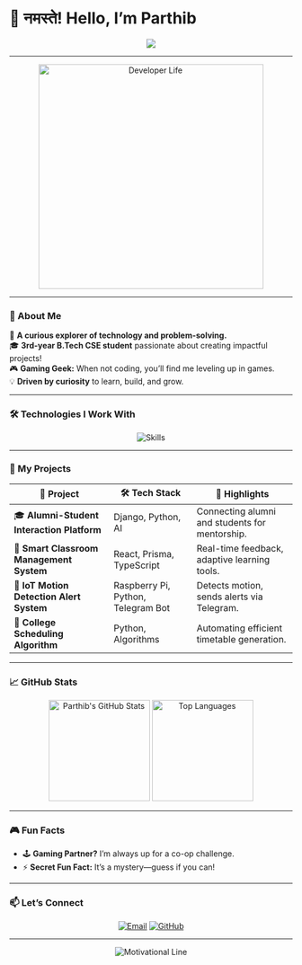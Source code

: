 # 👋 नमस्ते! Hello, I’m **Parthib**  

<p align="center">
  <img src="https://readme-typing-svg.herokuapp.com?font=Fira+Code&weight=600&size=30&pause=1000&color=F75C7E&center=true&width=500&lines=Welcome+to+my+GitHub+profile!;Tech+Enthusiast+%7C+IoT+Creator;React+Dev+%7C+Problem+Solver;Gaming+%26+Code+-+My+Jam!+;Let's+Build+Something+Awesome+Together!" />
</p>

---

<p align="center">
  <img src="https://media.giphy.com/media/3kPDmoWdBpQPNhCnUG/giphy.gif" alt="Developer Life" width="400" />
</p>

---

### 🚀 About Me  
🌟 **A curious explorer of technology and problem-solving.**  
🎓 **3rd-year B.Tech CSE student** passionate about creating impactful projects!  
🎮 **Gaming Geek:** When not coding, you’ll find me leveling up in games.  
💡 **Driven by curiosity** to learn, build, and grow.  

---

### 🛠️ Technologies I Work With  
<p align="center">
  <img src="https://skillicons.dev/icons?i=react,typescript,express,django,java,python,postgres,html,css,js,git" alt="Skills" />
</p>

---

### 🌟 My Projects  
| 🚀 **Project**                                  | 🛠️ **Tech Stack**           | 🌟 **Highlights**                                     |
|------------------------------------------------|-----------------------------|------------------------------------------------------|
| 🎓 **Alumni-Student Interaction Platform**     | Django, Python, AI          | Connecting alumni and students for mentorship.       |
| 🏫 **Smart Classroom Management System**       | React, Prisma, TypeScript   | Real-time feedback, adaptive learning tools.         |
| 🔔 **IoT Motion Detection Alert System**       | Raspberry Pi, Python, Telegram Bot | Detects motion, sends alerts via Telegram.          |
| 📅 **College Scheduling Algorithm**            | Python, Algorithms          | Automating efficient timetable generation.           |

---

### 📈 GitHub Stats  
<p align="center">
  <img src="https://github-readme-stats.vercel.app/api?username=The-Parthib&show_icons=true&theme=radical" alt="Parthib's GitHub Stats" height="180" />
  <img src="https://github-readme-stats.vercel.app/api/top-langs/?username=The-Parthib&layout=compact&theme=radical" alt="Top Languages" height="180" />
</p>

---

### 🎮 Fun Facts  
- 🕹️ **Gaming Partner?** I’m always up for a co-op challenge.  
- ⚡ **Secret Fun Fact:** It’s a mystery—guess if you can!  

---

### 📫 Let’s Connect  
<p align="center">
  <a href="mailto:rijupanja81@gmail.com"><img src="https://img.shields.io/badge/Email-%23EA4335.svg?&style=for-the-badge&logo=gmail&logoColor=white" alt="Email" /></a>
  <a href="https://github.com/The-Parthib"><img src="https://img.shields.io/badge/GitHub-%2312100E.svg?&style=for-the-badge&logo=github&logoColor=white" alt="GitHub" /></a>
</p>

---

<p align="center">
  <img src="https://readme-typing-svg.herokuapp.com?font=Fira+Code&weight=600&size=22&pause=1000&color=F75C7E&center=true&width=450&lines=✨+Keep+Learning%2C+Keep+Coding!+✨" alt="Motivational Line" />
</p>
